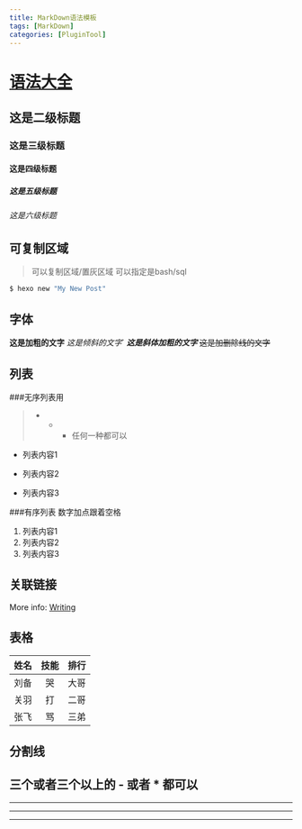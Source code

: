 ```yaml
---
title: MarkDown语法模板
tags: [MarkDown]
categories: [PluginTool]
---
```


# [语法大全](http://www.mdeditor.com)
## 这是二级标题
### 这是三级标题
#### 这是四级标题
##### 这是五级标题
###### 这是六级标题

## 可复制区域
>可以复制区域/置灰区域
>可以指定是bash/sql

```bash
$ hexo new "My New Post"
```
## 字体
**这是加粗的文字**
*这是倾斜的文字*`
***这是斜体加粗的文字***
~~这是加删除线的文字~~

## 列表
###无序列表用 
>- + * 任何一种都可以
- 列表内容1
+ 列表内容2
* 列表内容3

###有序列表
数字加点跟着空格
1. 列表内容1
2. 列表内容2
3. 列表内容3

## 关联链接
More info: [Writing](https://hexo.io/docs/writing.html)


## 表格
| 姓名 | 技能  | 排行 |
| ---- | :---: | ---: |
| 刘备 |  哭   | 大哥 |
| 关羽 |  打   | 二哥 |
| 张飞 |  骂   | 三弟 |


## 分割线
三个或者三个以上的 - 或者 * 都可以
---
----
***
*****




